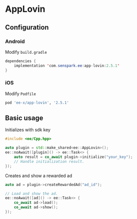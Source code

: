 # AppLovin
## Configuration
### Android
Modify `build.gradle`
```java
dependencies {
    implementation 'com.senspark.ee:app-lovin:2.5.1'
}
```

### iOS
Modify `Podfile`
```ruby
pod 'ee-x/app-lovin', '2.5.1'
```

## Basic usage
Initializes with sdk key
```cpp
#include <ee/Cpp.hpp>

auto plugin = std::make_shared<ee::AppLovin>();
ee::noAwait([plugin]() -> ee::Task<> {
    auto result = co_await plugin->initialize("your_key");
    // Handle initialization result.
});
```

Creates and show a rewarded ad
```cpp
auto ad = plugin->createRewardedAd("ad_id");

// Load and show the ad.
ee::noAwait([ad]() -> ee::Task<> {
    co_await ad->load();
    co_await ad->show();
});
```